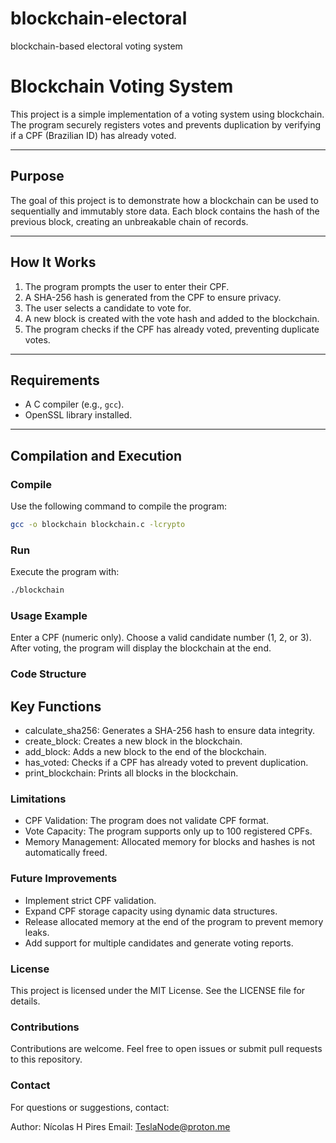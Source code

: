 # blockchain-electoral
blockchain-based electoral voting system

# Blockchain Voting System

This project is a simple implementation of a voting system using blockchain. The program securely registers votes and prevents duplication by verifying if a CPF (Brazilian ID) has already voted.

---

## Purpose

The goal of this project is to demonstrate how a blockchain can be used to sequentially and immutably store data. Each block contains the hash of the previous block, creating an unbreakable chain of records.

---

## How It Works

1. The program prompts the user to enter their CPF.
2. A SHA-256 hash is generated from the CPF to ensure privacy.
3. The user selects a candidate to vote for.
4. A new block is created with the vote hash and added to the blockchain.
5. The program checks if the CPF has already voted, preventing duplicate votes.

---

## Requirements

- A C compiler (e.g., `gcc`).
- OpenSSL library installed.

---

## Compilation and Execution

### Compile
Use the following command to compile the program:
```bash
gcc -o blockchain blockchain.c -lcrypto
```
### Run
Execute the program with:
```bash
./blockchain
```
### Usage Example
Enter a CPF (numeric only).
Choose a valid candidate number (1, 2, or 3).
After voting, the program will display the blockchain at the end.

### Code Structure
## Key Functions
- calculate_sha256: Generates a SHA-256 hash to ensure data integrity.
- create_block: Creates a new block in the blockchain.
- add_block: Adds a new block to the end of the blockchain.
- has_voted: Checks if a CPF has already voted to prevent duplication.
- print_blockchain: Prints all blocks in the blockchain.

### Limitations
- CPF Validation: The program does not validate CPF format.
- Vote Capacity: The program supports only up to 100 registered CPFs.
- Memory Management: Allocated memory for blocks and hashes is not automatically freed.

### Future Improvements
- Implement strict CPF validation.
- Expand CPF storage capacity using dynamic data structures.
- Release allocated memory at the end of the program to prevent memory leaks.
- Add support for multiple candidates and generate voting reports.

### License
This project is licensed under the MIT License. See the LICENSE file for details.

### Contributions
Contributions are welcome. Feel free to open issues or submit pull requests to this repository.

### Contact
For questions or suggestions, contact:

Author: Nícolas H Pires
Email: TeslaNode@proton.me
